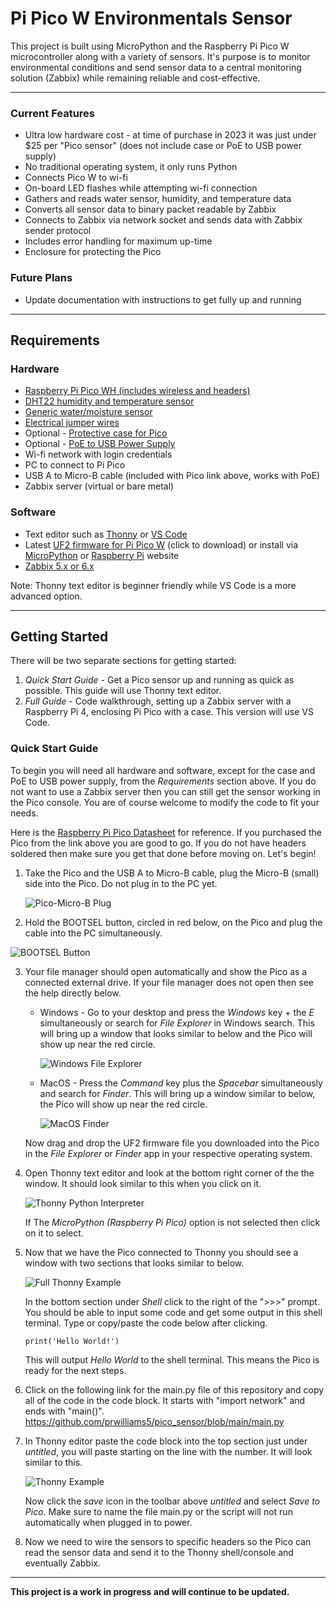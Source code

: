 # Pi Pico W Environmentals Sensor

This project is built using MicroPython and the Raspberry Pi Pico W microcontroller along with a variety of sensors. It's purpose is to monitor environmental conditions and send sensor data to a central monitoring solution (Zabbix) while remaining reliable and cost-effective.

---

### Current Features

-   Ultra low hardware cost - at time of purchase in 2023 it was just under $25 per "Pico sensor" (does not include case or PoE to USB power supply)
-   No traditional operating system, it only runs Python
-   Connects Pico W to wi-fi
-   On-board LED flashes while attempting wi-fi connection
-   Gathers and reads water sensor, humidity, and temperature data
-   Converts all sensor data to binary packet readable by Zabbix
-   Connects to Zabbix via network socket and sends data with Zabbix sender protocol
-   Includes error handling for maximum up-time
-   Enclosure for protecting the Pico

### Future Plans

-   Update documentation with instructions to get fully up and running

---

## Requirements

### Hardware

-   [Raspberry Pi Pico WH (includes wireless and headers)](https://www.amazon.com/Pico-Raspberry-Pre-Soldered-Dual-core-Processor/dp/B0BK9W4H2Q/ref=sr_1_3?crid=2B1GNFR12MH6E&keywords=pi+pico+wh&qid=1679514376&s=electronics&sprefix=pi+pico+wh%2Celectronics%2C87&sr=1-3)
-   [DHT22 humidity and temperature sensor](https://www.amazon.com/Gowoops-Temperature-Humidity-Measurement-Raspberry/dp/B073F472JL/ref=sr_1_1?crid=3R6ZHTR2TL1CL&keywords=dht22+sensor+gowoops&qid=1679514476&s=electronics&sprefix=dht22+sensor+gowoops%2Celectronics%2C79&sr=1-1)
-   [Generic water/moisture sensor](https://www.amazon.com/Sensor-Module-Detection-Surface-Arduino/dp/B01N058HS6/ref=asc_df_B01N058HS6/?tag=hyprod-20&linkCode=df0&hvadid=198091640568&hvpos=&hvnetw=g&hvrand=17694561205732239405&hvpone=&hvptwo=&hvqmt=&hvdev=c&hvdvcmdl=&hvlocint=&hvlocphy=9026834&hvtargid=pla-350450658191&psc=1)
-   [Electrical jumper wires](https://www.amazon.com/EDGELEC-Breadboard-1pin-1pin-Connector-Multicolored/dp/B07GD312VG/ref=sr_1_1_sspa?crid=SUAL3H21O6RR&keywords=female+to+female+jumper+wires&qid=1679514564&s=electronics&sprefix=female+to+female+jumper+wires%2Celectronics%2C88&sr=1-1-spons&psc=1&spLa=ZW5jcnlwdGVkUXVhbGlmaWVyPUEyU1czRTBFMDRGQkNTJmVuY3J5cHRlZElkPUEwMDUwNjMxVE5MOVYyUzRZNUhMJmVuY3J5cHRlZEFkSWQ9QTAyMTc1NDZRQVJERDNEQzgxM1Mmd2lkZ2V0TmFtZT1zcF9hdGYmYWN0aW9uPWNsaWNrUmVkaXJlY3QmZG9Ob3RMb2dDbGljaz10cnVl)
-   Optional - [Protective case for Pico](https://www.amazon.com/C4Labs-Zebra-Pico-Case-Raspberry/dp/B08X24QJZC/ref=sr_1_3?crid=3L7RQXKD6KT72&keywords=pi+pico+case&qid=1679515852&s=electronics&sprefix=pi+pico+case%2Celectronics%2C108&sr=1-3)
-   Optional - [PoE to USB Power Supply](https://www.sparkfun.com/products/18709)
-   Wi-fi network with login credentials
-   PC to connect to Pi Pico
-   USB A to Micro-B cable (included with Pico link above, works with PoE)
-   Zabbix server (virtual or bare metal)

### Software

-   Text editor such as [Thonny](https://thonny.org/) or [VS Code](https://code.visualstudio.com/download)
-   Latest [UF2 firmware for Pi Pico W](https://rpf.io/pico-w-firmware) (click to download) or install via [MicroPython](https://micropython.org/download/rp2-pico-w/) or [Raspberry Pi](https://www.raspberrypi.org/) website
-   [Zabbix 5.x or 6.x](https://www.zabbix.com/)

Note: Thonny text editor is beginner friendly while VS Code is a more advanced option.

---

## Getting Started

There will be two separate sections for getting started:

1. _Quick Start Guide_ - Get a Pico sensor up and running as quick as possible. This guide will use Thonny text editor.
2. _Full Guide_ - Code walkthrough, setting up a Zabbix server with a Raspberry Pi 4, enclosing Pi Pico with a case. This version will use VS Code.

### Quick Start Guide

To begin you will need all hardware and software, except for the case and PoE to USB power supply, from the _Requirements_ section above. If you do not want to use a Zabbix server then you can still get the sensor working in the Pico console. You are of course welcome to modify the code to fit your needs.

Here is the [Raspberry Pi Pico Datasheet](https://datasheets.raspberrypi.com/picow/pico-w-datasheet.pdf) for reference. If you purchased the Pico from the link above you are good to go. If you do not have headers soldered then make sure you get that done before moving on. Let's begin!

1.  Take the Pico and the USB A to Micro-B cable, plug the Micro-B (small) side into the Pico. Do not plug in to the PC yet.

    ![Pico-Micro-B Plug](https://github.com/prwilliams5/pico_sensor/blob/main/images/pico-top-plug.png)

2.  Hold the BOOTSEL button, circled in red below, on the Pico and plug the cable into the PC simultaneously.

![BOOTSEL Button](https://github.com/prwilliams5/pico_sensor/blob/main/images/bootsel.png)

3.  Your file manager should open automatically and show the Pico as a connected external drive. If your file manager does not open then see the help directly below.

    -   Windows - Go to your desktop and press the _Windows_ key + the _E_ simultaneously or search for _File Explorer_ in Windows search. This will bring up a window that looks similar to below and the Pico will show up near the red circle.

        ![Windows File Explorer](https://github.com/prwilliams5/pico_sensor/blob/main/images/windows-file-explorer.png)

    -   MacOS - Press the _Command_ key plus the _Spacebar_ simultaneously and search for _Finder_. This will bring up a window similar to below, the Pico will show up near the red circle.

        ![MacOS Finder](https://github.com/prwilliams5/pico_sensor/blob/main/images/mac-finder-example.png)

    Now drag and drop the UF2 firmware file you downloaded into the Pico in the _File Explorer_ or _Finder_ app in your respective operating system.

4.  Open Thonny text editor and look at the bottom right corner of the the window. It should look similar to this when you click on it.

    ![Thonny Python Interpreter](https://github.com/prwilliams5/pico_sensor/blob/main/images/thonny-interpreter-example.png)

    If The _MicroPython (Raspberry Pi Pico)_ option is not selected then click on it to select.

5.  Now that we have the Pico connected to Thonny you should see a window with two sections that looks similar to below.

    ![Full Thonny Example](https://github.com/prwilliams5/pico_sensor/blob/main/images/full-thonny-example.png)

    In the bottom section under _Shell_ click to the right of the ">>>" prompt. You should be able to input some code and get some output in this shell terminal. Type or copy/paste the code below after clicking.

    `print('Hello World!')`

    This will output _Hello World_ to the shell terminal. This means the Pico is ready for the next steps.

6.  Click on the following link for the main.py file of this repository and copy all of the code in the code block. It starts with "import network" and ends with "main()". https://github.com/prwilliams5/pico_sensor/blob/main/main.py

7.  In Thonny editor paste the code block into the top section just under _untitled_, you will paste starting on the line with the number. It will look similar to this.

    ![Thonny Example](https://github.com/prwilliams5/pico_sensor/blob/main/images/thonny-example.png)

    Now click the _save_ icon in the toolbar above _untitled_ and select _Save to Pico_. Make sure to name the file main.py or the script will not run automatically when plugged in to power.

8.  Now we need to wire the sensors to specific headers so the Pico can read the sensor data and send it to the Thonny shell/console and eventually Zabbix.

---

**This project is a work in progress and will continue to be updated.**

